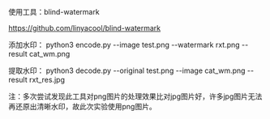 使用工具：blind-watermark

https://github.com/linyacool/blind-watermark

添加水印：
python3 encode.py --image test.png --watermark rxt.png --result cat_wm.png 

提取水印：
python3 decode.py --original test.png --image cat_wm.png --result rxt_res.jpg

注：多次尝试发现此工具对png图片的处理效果比对jpg图片好，许多jpg图片无法再还原出清晰水印，故此次实验使用png图片。
